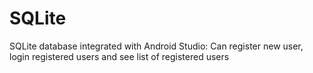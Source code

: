 # SQLite
SQLite database integrated with Android Studio: Can register new user, login registered users and see list of registered users
